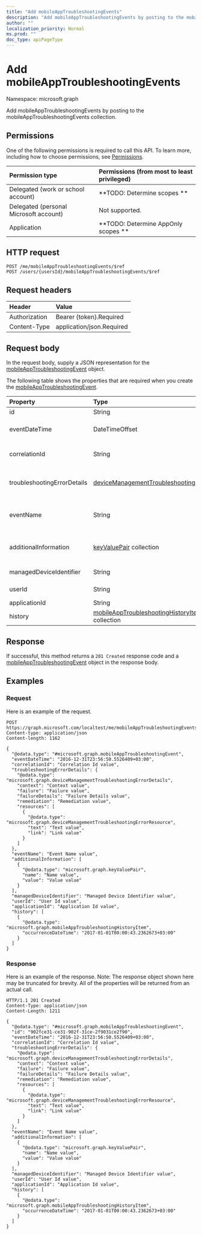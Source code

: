 ```yaml
---
title: "Add mobileAppTroubleshootingEvents"
description: "Add mobileAppTroubleshootingEvents by posting to the mobileAppTroubleshootingEvents collection."
author: ""
localization_priority: Normal
ms.prod: ""
doc_type: apiPageType
---
```


# Add mobileAppTroubleshootingEvents

Namespace: microsoft.graph

Add mobileAppTroubleshootingEvents by posting to the mobileAppTroubleshootingEvents collection.

## Permissions
One of the following permissions is required to call this API. To learn more, including how to choose permissions, see [Permissions](/concepts/permissions-reference.md).

|Permission type|Permissions (from most to least privileged)|
|:---|:---|
|Delegated (work or school account)|**TODO: Determine scopes **|
|Delegated (personal Microsoft account)|Not supported.|
|Application|**TODO: Determine AppOnly scopes **|

## HTTP request
<!-- {
  "blockType": "ignored"
}
-->
``` http
POST /me/mobileAppTroubleshootingEvents/$ref
POST /users/{usersId}/mobileAppTroubleshootingEvents/$ref
```

## Request headers
|Header|Value|
|:---|:---|
|Authorization|Bearer {token}.Required|
|Content-Type|application/json.Required|

## Request body
In the request body, supply a JSON representation for the [mobileAppTroubleshootingEvent](../resources/mobileapptroubleshootingevent.md) object.

The following table shows the properties that are required when you create the [mobileAppTroubleshootingEvent](../resources/mobileapptroubleshootingevent.md).

|Property|Type|Description|
|:---|:---|:---|
|id|String| Inherited from [entity](../resources/entity.md)|
|eventDateTime|DateTimeOffset|Time when the event occurred . Inherited from [deviceManagementTroubleshootingEvent](../resources/devicemanagementtroubleshootingevent.md)|
|correlationId|String|Id used for tracing the failure in the service. Inherited from [deviceManagementTroubleshootingEvent](../resources/devicemanagementtroubleshootingevent.md)|
|troubleshootingErrorDetails|[deviceManagementTroubleshootingErrorDetails](../resources/devicemanagementtroubleshootingerrordetails.md)|Object containing detailed information about the error and its remediation. Inherited from [deviceManagementTroubleshootingEvent](../resources/devicemanagementtroubleshootingevent.md)|
|eventName|String|Event Name corresponding to the Troubleshooting Event. It is an Optional field Inherited from [deviceManagementTroubleshootingEvent](../resources/devicemanagementtroubleshootingevent.md)|
|additionalInformation|[keyValuePair](../resources/keyvaluepair.md) collection|A set of string key and string value pairs which provides additional information on the Troubleshooting event Inherited from [deviceManagementTroubleshootingEvent](../resources/devicemanagementtroubleshootingevent.md)|
|managedDeviceIdentifier|String|Device identifier created or collected by Intune.|
|userId|String|Identifier for the user that tried to enroll the device.|
|applicationId|String|Intune application identifier.|
|history|[mobileAppTroubleshootingHistoryItem](../resources/mobileapptroubleshootinghistoryitem.md) collection|Intune Mobile Application Troubleshooting History Item|



## Response
If successful, this method returns a `201 Created` response code and a [mobileAppTroubleshootingEvent](../resources/mobileapptroubleshootingevent.md) object in the response body.

## Examples

### Request
Here is an example of the request.
<!-- {
  "blockType": "request",
  "name": "create_mobileapptroubleshootingevent_from_"
}
-->
``` http
POST https://graph.microsoft.com/localtest/me/mobileAppTroubleshootingEvents
Content-type: application/json
Content-length: 1162

{
  "@odata.type": "#microsoft.graph.mobileAppTroubleshootingEvent",
  "eventDateTime": "2016-12-31T23:56:50.5526409+03:00",
  "correlationId": "Correlation Id value",
  "troubleshootingErrorDetails": {
    "@odata.type": "microsoft.graph.deviceManagementTroubleshootingErrorDetails",
    "context": "Context value",
    "failure": "Failure value",
    "failureDetails": "Failure Details value",
    "remediation": "Remediation value",
    "resources": [
      {
        "@odata.type": "microsoft.graph.deviceManagementTroubleshootingErrorResource",
        "text": "Text value",
        "link": "Link value"
      }
    ]
  },
  "eventName": "Event Name value",
  "additionalInformation": [
    {
      "@odata.type": "microsoft.graph.keyValuePair",
      "name": "Name value",
      "value": "Value value"
    }
  ],
  "managedDeviceIdentifier": "Managed Device Identifier value",
  "userId": "User Id value",
  "applicationId": "Application Id value",
  "history": [
    {
      "@odata.type": "microsoft.graph.mobileAppTroubleshootingHistoryItem",
      "occurrenceDateTime": "2017-01-01T00:00:43.2362673+03:00"
    }
  ]
}
```

### Response
Here is an example of the response. Note: The response object shown here may be truncated for brevity. All of the properties will be returned from an actual call.
<!-- {
  "blockType": "response",
  "truncated": true,
  "@odata.type": "microsoft.graph.mobileapptroubleshootingevent"
}
-->
``` http
HTTP/1.1 201 Created
Content-Type: application/json
Content-Length: 1211

{
  "@odata.type": "#microsoft.graph.mobileAppTroubleshootingEvent",
  "id": "902fce31-ce31-902f-31ce-2f9031ce2f90",
  "eventDateTime": "2016-12-31T23:56:50.5526409+03:00",
  "correlationId": "Correlation Id value",
  "troubleshootingErrorDetails": {
    "@odata.type": "microsoft.graph.deviceManagementTroubleshootingErrorDetails",
    "context": "Context value",
    "failure": "Failure value",
    "failureDetails": "Failure Details value",
    "remediation": "Remediation value",
    "resources": [
      {
        "@odata.type": "microsoft.graph.deviceManagementTroubleshootingErrorResource",
        "text": "Text value",
        "link": "Link value"
      }
    ]
  },
  "eventName": "Event Name value",
  "additionalInformation": [
    {
      "@odata.type": "microsoft.graph.keyValuePair",
      "name": "Name value",
      "value": "Value value"
    }
  ],
  "managedDeviceIdentifier": "Managed Device Identifier value",
  "userId": "User Id value",
  "applicationId": "Application Id value",
  "history": [
    {
      "@odata.type": "microsoft.graph.mobileAppTroubleshootingHistoryItem",
      "occurrenceDateTime": "2017-01-01T00:00:43.2362673+03:00"
    }
  ]
}
```

